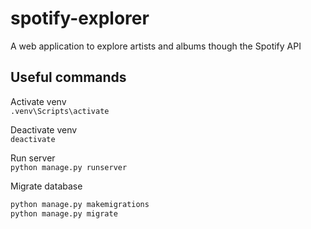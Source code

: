 # spotify-explorer
A web application to explore artists and albums though the Spotify API

## Useful commands
Activate venv  
`.venv\Scripts\activate`

Deactivate venv  
`deactivate`

Run server  
`python manage.py runserver`

Migrate database  
```bash
python manage.py makemigrations
python manage.py migrate
```
